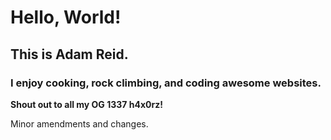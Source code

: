 # Hello, World!

## This is Adam Reid.

### I enjoy cooking, rock climbing, and coding awesome websites.

**Shout out to all my OG 1337 h4x0rz!**

Minor amendments and changes.

